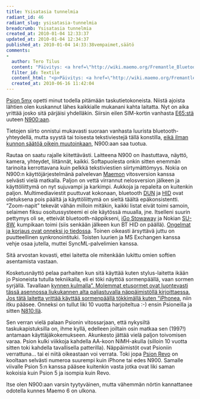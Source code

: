 ```yaml
---
title: Ysisatasia tunnelmia
radiant_id: 46
radiant_slug: ysisatasia-tunnelmia
breadcrumb: Ysisatasia tunnelmia
created_at: 2010-01-04 12:33:37
updated_at: 2010-01-04 12:34:37
published_at: 2010-01-04 14:33:38vempaimet,säätö
comments:
-
  author: Tero Tilus
  content: "Päivitys: <a href=\"http://wiki.maemo.org/Fremantle_Bluetooth_Keyboard_Layout\">Nyt toimivat sekä iGo, että SU8W</a>"
  filter_id: Textile
  content_html: "<p>Päivitys: <a href=\"http://wiki.maemo.org/Fremantle_Bluetooth_Keyboard_Layout\">Nyt toimivat sekä iGo, että SU8W</a></p>"
  created_at: 2010-06-16 11:42:04
---
```

<p><a href="http://en.wikipedia.org/wiki/Psion_Series_5">Psion 5mx</a> opetti minut todella pitämään taskutietokoneista.  Niistä ajoista lähtien olen kuskannut lähes kaikkialle mukanani kahta laitatta.  Nyt on aika yrittää josko sitä pärjäisi yhdelläkin.  Siirsin eilen <span class="caps">SIM</span>-kortin vanhasta <a href="http://europe.nokia.com/find-products/devices/nokia-e65"><span class="caps">E65</span>:stä</a> uuteen <a href="http://europe.nokia.com/find-products/devices/nokia-n900"><span class="caps">N900</span>:aan</a>.</p>
<p>Tietojen siirto onnistui mukavasti suoraan vanhasta luurista bluetooth-yhteydellä, mutta syystä tai toisesta tekstiviestejä tällä konstilla, <a href="http://talk.maemo.org/showthread.php?t=37354&amp;page=2">eikä ilman kunnon säätöä oikein muutoinkaan</a>, <span class="caps">N900</span>:aan saa tuotua.</p>
<p>Rautaa on saatu rajalle kiitettävästi.  Laitteena <span class="caps">N900</span> on ihastuttava, näyttö, kamera, yhteydet, liitännät, kaikki.  Softapuolesta onkin sitten enemmän tarinoita kerrottavana kuin pelkkä tekstiviestien siirtymättömyys.  Nokia on <span class="caps">N900</span>:n käyttöjärjestelmänä palvelevan <a href="http://maemo.org/">Maemon</a> vitosversion kanssa selvästi vielä matkalla.  Paljon on vettä virrannut nelosversion jälkeen ja käyttöliittymä on nyt sujuvampi ja karkimpi.  Aukkoja ja repaleita on kuitenkin paljon.  Multimediaviestit puuttuvat kokonaan, bluetooth <a href="http://en.wikipedia.org/wiki/Bluetooth_profile#Dial-up_Networking_Profile_.28DUN.29"><span class="caps">DUN</span></a> ja <a href="http://en.wikipedia.org/wiki/Bluetooth_profile#Human_Interface_Device_Profile_.28HID.29"><span class="caps">HID</span></a> ovat oletuksena pois päältä ja käyttöliittymä on sieltä täältä epäkonsistentti.  &#8220;Zoom-napit&#8221; tekevät vähän milloin mitäkin, kaikki listat eivät toimi samoin, selaimen fiksu osoitussysteemi ei ole käytössä muualla, jne. Itselleni suurin pettymys oli se, etteivät bluetooth-näppikseni, <a href="http://www.amazon.com/gp/product/B0002OKCXE?ie=UTF8&amp;tag=pla3ps3mod-20&amp;linkCode=as2&amp;camp=1789&amp;creative=9325&amp;creativeASIN=B0002OKCXE">iGo Stowaway</a> ja Nokian <a href="http://europe.nokia.com/find-products/accessories/all-accessories/home-and-office/wireless-keyboards/nokia-wireless-keyboard-su-8w">SU-8W</a>, kumpikaan toimi (siis senkään jälkeen kun BT <span class="caps">HID</span> on päällä).  <a href="https://bugs.maemo.org/show_bug.cgi?id=6685">Ongelmat ja korjaus ovat onneksi jo tiedossa</a>.  Toinen oikeasti ärsyttävä juttu on puutteellinen synkronointituki.  Toisten luurien ja MS Exchangen kanssa vehje osaa jutella, muttei SyncML-palvelimien kanssa.</p>
<p>Sitä arvostan kovasti, ettei laitetta ole mitenkään lukittu omien softien asentamista vastaan.</p>
<p>Kosketusnäyttö pelaa parhaiten kun sitä käyttää kuten stylus-laitetta ikään jo Psioneista tutulla tekniikalla, eli ei töki näyttöä sormenpäällä, vaan sormen syrjällä.  Tavallaan <a href="http://www.apple.com/fi/iphone/">kynnen kulmalla&#8221;.  Molemmat etusormet ovat luontevasti tässä asennossa liukukannen alta paljastuvalla näppäimistöllä kirjoittaessa.  Jos tätä laitetta yrittää käyttää sormenpäällä tökkimällä kuten &#8220;iPhonea</a>, niin itku pääsee.  Onneksi on tullut liki 10 vuotta harjoiteltua :-) ensin Psioneilla ja sitten <a href="http://europe.nokia.com/find-products/devices/nokia-n810"><span class="caps">N810</span>:llä</a>.</p>
<p>Sen verran vielä palaan Psionin vitossarjaan, että nykysiltä taskukapistuksilla on, ihme kyllä, edelleen joiltain osin matkaa sen (1997!) antamaan käyttäjäkokemukseen.  Akunkesto jättää vielä paljon toivomisen varaa.  Psion kulki viikkoja kahdella AA-koon NiMH-akulla (silloin 10 vuotta sitten toki kahdella tavallisella patterilla).  Näppäimistöt ovat Psioniin verrattuna&#8230; tai ei niitä oikeastaan voi verrata.  Toki jopa <a href="http://en.wikipedia.org/wiki/Psion_Revo">Psion Revo</a> on kooltaan selvästi numeroa suurempi kuin iPhone tai edes <span class="caps">N900</span>.  Samalle viivalle Psion 5:n kanssa pääsee kuitenkin vasta jotka ovat liki saman kokoisia kuin Psion 5 ja isompia kuin Revo.</p>
<p>Itse olen <span class="caps">N900</span>:aan varsin tyytyväinen, mutta vähemmän nörtin kannattanee odotella kunnes Maemo 6 on ulkona.</p>